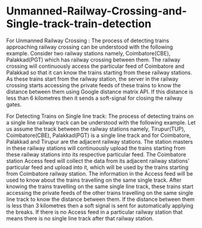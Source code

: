 # Unmanned-Railway-Crossing-and-Single-track-train-detection

For Unmanned Railway Crossing :
The process of detecting trains approaching railway crossing can be understood with the following example. 
Consider two railway stations namely, Coimbatore(CBE), Palakkad(PGT) which has railway crossing between them.
The railway crossing will continuously access the particular feed of Coimbatore and Palakkad so that it can know the trains starting from these railway stations. As these trains start from the railway station, the server in the railway crossing starts accessing the private feeds of these trains to know the distance between them using Google distance matrix API. If this distance is less than 6 kilometres then it sends a soft-signal for closing the railway gates.

For Detecting Trains on Single line track:
The process of detecting trains on a single line railway track can be understood with the following example. 
Let us assume the track between the railway stations namely, Tirupur(TUP), Coimbatore(CBE), Palakkad(PGT) is a single line track and for Coimbatore,  Palakkad and Tirupur are the adjacent railway stations. The station masters in these railway stations will continuously upload the trains starting from these railway stations into its respective particular feed. The Coimbatore station Access feed will collect the data from its adjacent railway stations’ particular feed and upload into it, which will be used by the trains starting from Coimbatore railway station. The information in the Access feed will be used to know about the trains travelling on the same single track. After knowing the trains travelling on the same single line track, these trains start accessing the private feeds of the other trains travelling on the same single line track to know the distance between them. If the distance between them is less than 3 kilometres then a soft signal is sent for automatically applying the breaks. If there is no Access feed in a particular railway station that means there is no single line track after that railway station.
